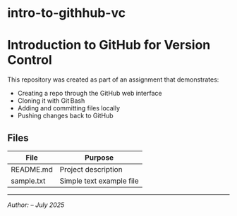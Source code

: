 # intro-to-githhub-vc
# Introduction to GitHub for Version Control

This repository was created as part of an assignment that demonstrates:

- Creating a repo through the GitHub web interface  
- Cloning it with Git Bash  
- Adding and committing files locally  
- Pushing changes back to GitHub  

## Files

| File         | Purpose                    |
|--------------|---------------------------|
| README.md    | Project description       |
| sample.txt   | Simple text example file  |

---

*Author: <victor kioko > – July 2025*

